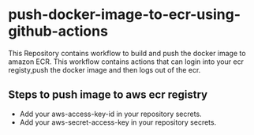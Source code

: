 # push-docker-image-to-ecr-using-github-actions
This Repository contains workflow to build and push the docker image to amazon ECR. 
This workflow contains actions that can login into your ecr registy,push the docker image and then logs out of the ecr.
## Steps to push image to aws ecr registry
* Add your aws-access-key-id in your repository secrets.
* Add your aws-secret-access-key in your repository secrets.

